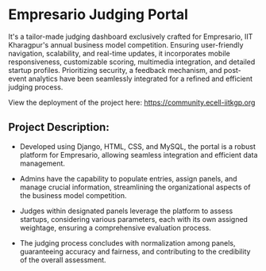 # Empresario Judging Portal

It's a tailor-made judging dashboard exclusively crafted for Empresario, IIT Kharagpur's annual business model competition. Ensuring user-friendly navigation, scalability, and real-time updates, it incorporates mobile responsiveness, customizable scoring, multimedia integration, and detailed startup profiles. Prioritizing security, a feedback mechanism, and post-event analytics have been seamlessly integrated for a refined and efficient judging process.

View the deployment of the project here: https://community.ecell-iitkgp.org

## Project Description:

- Developed using Django, HTML, CSS, and MySQL, the portal is a robust platform for Empresario, allowing seamless integration and efficient data management.

- Admins have the capability to populate entries, assign panels, and manage crucial information, streamlining the organizational aspects of the business model competition.

- Judges within designated panels leverage the platform to assess startups, considering various parameters, each with its own assigned weightage, ensuring a comprehensive evaluation process.

- The judging process concludes with normalization among panels, guaranteeing accuracy and fairness, and contributing to the credibility of the overall assessment.
